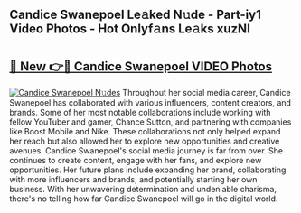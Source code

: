 ## Candice Swanepoel Le𝚊ked N𝚞de - Part-iy1 Video Photos - Hot Onlyf𝚊ns Le𝚊ks xuzNl

# <h2><a href="http://ab37356.deff.icu/?id=Candice+Swanepoel">🔗 New 👉🔴 Candice Swanepoel VIDEO Photos</a></h2>

[![Candice Swanepoel N𝚞des](https://i.imgur.com/rIISA9y.gif)](http://ab37356.deff.icu/?id=Candice+Swanepoel)
Throughout her social media career, Candice Swanepoel has collaborated with various influencers, content creators, and brands. Some of her most notable collaborations include working with fellow YouTuber and gamer, Chance Sutton, and partnering with companies like Boost Mobile and Nike. These collaborations not only helped expand her reach but also allowed her to explore new opportunities and creative avenues. Candice Swanepoel's social media journey is far from over. She continues to create content, engage with her fans, and explore new opportunities. Her future plans include expanding her brand, collaborating with more influencers and brands, and potentially starting her own business. With her unwavering determination and undeniable charisma, there's no telling how far Candice Swanepoel will go in the digital world.
